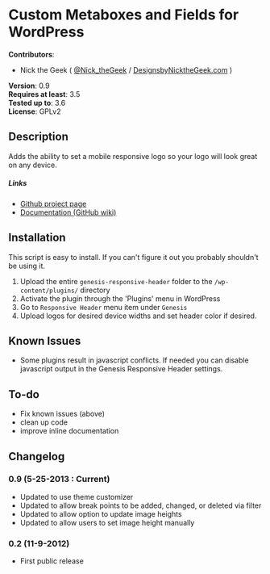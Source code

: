 # Custom Metaboxes and Fields for WordPress

**Contributors**:

* Nick the Geek ( [@Nick_theGeek](http://twitter.com/Nick_theGeek ) / [DesignsbyNicktheGeek.com](http://designsbynickthegeek.com/) )

**Version**: 0.9   
**Requires at least**: 3.5  
**Tested up to**: 3.6  
**License**: GPLv2  

## Description

Adds the ability to set a mobile responsive logo so your logo will look great on any device.

##### Links
 * [Github project page](https://github.com/NicktheGeek/genesis-responsive-header)
 * [Documentation (GitHub wiki)](https://github.com/NicktheGeek/genesis-responsive-header/wiki)


## Installation

This script is easy to install. If you can't figure it out you probably shouldn't be using it.

 1. Upload the entire `genesis-responsive-header` folder to the `/wp-content/plugins/` directory
 2. Activate the plugin through the 'Plugins' menu in WordPress
 3. Go to `Responsive Header` menu item under `Genesis`
 4. Upload logos for desired device widths and set header color if desired.

## Known Issues

 * Some plugins result in javascript conflicts. If needed you can disable javascript output in the Genesis Responsive Header settings.

## To-do

 * Fix known issues (above)
 * clean up code
 * improve inline documentation

## Changelog

### 0.9 (5-25-2013 : Current)
 * Updated to use theme customizer
 * Updated to allow break points to be added, changed, or deleted via filter
 * Updated to allow option to update image heights
 * Updated to allow users to set image height manually

### 0.2 (11-9-2012)
 * First public release 